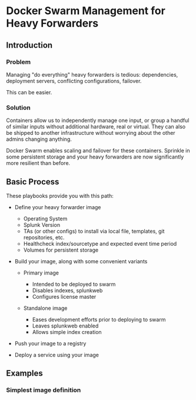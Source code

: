  # Docker Swarm Management for Heavy Forwarders
 
 ## Introduction
 
 ### Problem
 
 Managing "do everything" heavy forwarders is tedious: dependencies, deployment servers, conflicting configurations,
 failover.
 
 This can be easier.
 
 ### Solution
 
 Containers allow us to independently manage one input, or group a handful of similar inputs without additional
 hardware, real or virtual.  They can also be shipped to another infrastructure without worrying about the other admins
 changing anything.
 
 Docker Swarm enables scaling and failover for these containers.  Sprinkle in some persistent storage and your heavy
 forwarders are now significantly more resilient than before.
 
 ## Basic Process
 
 These playbooks provide you with this path:
 
 * Define your heavy forwarder image
   * Operating System
   * Splunk Version
   * TAs (or other configs) to install via local file, templates, git repositories, etc.
   * Healthcheck index/sourcetype and expected event time period
   * Volumes for persistent storage
   
* Build your image, along with some convenient variants

   * Primary image
      * Intended to be deployed to swarm
      * Disables indexes, splunkweb
      * Configures license master
      
   * Standalone image
      * Eases development efforts prior to deploying to swarm
      * Leaves splunkweb enabled
      * Allows simple index creation
   
* Push your image to a registry

* Deploy a service using your image

## Examples

### Simplest image definition